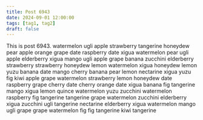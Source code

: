 ```yaml
---
title: Post 6943
date: 2024-09-01 12:00:00
tags: [tag1, tag2]
draft: false
---
```

This is post 6943.
watermelon
ugli
apple
strawberry
tangerine
honeydew
pear
apple
orange
grape
date
raspberry
date
xigua
watermelon
pear
ugli
apple
elderberry
xigua
mango
ugli
apple
grape
banana
zucchini
elderberry
strawberry
strawberry
honeydew
lemon
watermelon
xigua
honeydew
lemon
yuzu
banana
date
mango
cherry
banana
pear
lemon
nectarine
xigua
yuzu
fig
kiwi
apple
grape
watermelon
strawberry
lemon
honeydew
date
raspberry
grape
cherry
date
cherry
orange
date
xigua
banana
fig
tangerine
mango
xigua
lemon
quince
watermelon
yuzu
zucchini
watermelon
raspberry
fig
tangerine
tangerine
grape
watermelon
zucchini
elderberry
xigua
zucchini
ugli
tangerine
nectarine
elderberry
xigua
watermelon
mango
ugli
grape
grape
watermelon
fig
fig
tangerine
kiwi
tangerine
